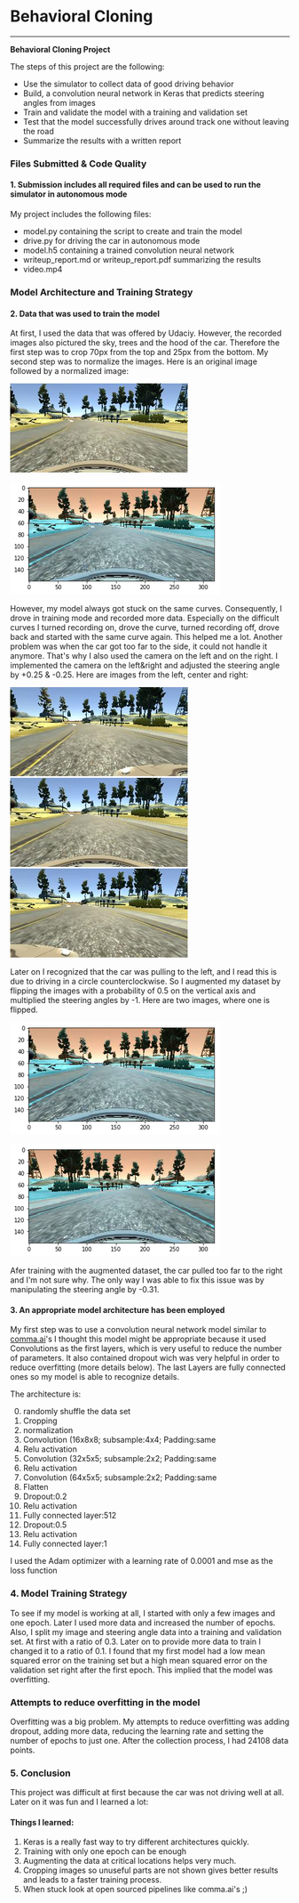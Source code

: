 # **Behavioral Cloning** 



---

**Behavioral Cloning Project**

The steps of this project are the following:
* Use the simulator to collect data of good driving behavior
* Build, a convolution neural network in Keras that predicts steering angles from images
* Train and validate the model with a training and validation set
* Test that the model successfully drives around track one without leaving the road
* Summarize the results with a written report


[//]: # (Image References)

[image1]: ./examples/placeholder.png "Model Visualization"
[image2]: ./examples/placeholder.png "Grayscaling"
[image3]: ./examples/placeholder_small.png "Recovery Image"
[image4]: ./examples/placeholder_small.png "Recovery Image"
[image5]: ./examples/placeholder_small.png "Recovery Image"
[image6]: ./examples/placeholder_small.png "Normal Image"
[image7]: ./examples/placeholder_small.png "Flipped Image"


### Files Submitted & Code Quality

#### 1. Submission includes all required files and can be used to run the simulator in autonomous mode

My project includes the following files:
* model.py containing the script to create and train the model
* drive.py for driving the car in autonomous mode
* model.h5 containing a trained convolution neural network 
* writeup_report.md or writeup_report.pdf summarizing the results
* video.mp4


### Model Architecture and Training Strategy

#### 2. Data that was used to train the model
At first, I used the data that was offered by Udaciy.
However, the recorded images also pictured the sky, trees and the hood of the car. Therefore the first step was to crop 70px from the top and 25px from the bottom.
My second step was to normalize the images.
Here is an original image followed by a normalized image:

![original](https://github.com/christianreiser/P3-Behavioral-Cloning/blob/master/Images/c.jpg)

![](https://github.com/christianreiser/P3-Behavioral-Cloning/blob/master/Images/normalized.png)

 However, my model always got stuck on the same curves. Consequently, I drove in training mode and recorded more data. Especially on the difficult curves I turned recording on, drove the curve, turned recording off, drove back and started with the same curve again. This helped me a lot.
Another problem was when the car got too far to the side, it could not handle it anymore. That's why I also used the camera on the left and on the right. I implemented the camera on the left&right and adjusted the steering angle by +0.25 & -0.25. 
Here are images from the left, center and right:

![left](https://github.com/christianreiser/P3-Behavioral-Cloning/blob/master/Images/l.jpg)
![center](https://github.com/christianreiser/P3-Behavioral-Cloning/blob/master/Images/c.jpg)
![right](https://github.com/christianreiser/P3-Behavioral-Cloning/blob/master/Images/r.jpg)

Later on I recognized that the car was pulling to the left, and I read this is due to driving in a circle counterclockwise. So I augmented my dataset by flipping the images with a probability of 0.5 on the vertical axis and multiplied the steering angles by -1.
Here are two images, where one is flipped.

![](https://github.com/christianreiser/P3-Behavioral-Cloning/blob/master/Images/normalized.png)

![flipped](https://github.com/christianreiser/P3-Behavioral-Cloning/blob/master/Images/fliped%20the%20normalized.png)

Afer training with the augmented dataset, the car pulled too far to the right and I'm not sure why. The only way I was able to fix this issue was by manipulating the steering angle by -0.31.


#### 3. An appropriate model architecture has been employed

My first step was to use a convolution neural network model similar to  [comma.ai](https://github.com/commaai/research/blob/master/train_steering_model.py)'s
I thought this model might be appropriate because it used Convolutions as the first layers, which is very useful to reduce the number of parameters.
It also contained dropout wich was very helpful in order to reduce overfitting (more details below).
The last Layers are fully connected ones so my model is able to recognize details.

The architecture is:

0. randomly shuffle the data set 
1. Cropping
2. normalization
3. Convolution (16x8x8; subsample:4x4; Padding:same
4. Relu activation
5. Convolution (32x5x5; subsample:2x2; Padding:same
6. Relu activation
7. Convolution (64x5x5; subsample:2x2; Padding:same
8. Flatten
9. Dropout:0.2
10. Relu activation
11. Fully connected layer:512
12. Dropout:0.5
13. Relu activation
14. Fully connected layer:1

I used the Adam optimizer with a learning rate of 0.0001 and mse as the loss function

### 4. Model Training Strategy


To see if my model is working at all, I started with only a few images and one epoch. 
Later I used more data and increased the number of epochs. Also, I split my image and steering angle data into a training and validation set. At first with a ratio of 0.3. Later on to provide more data to train I changed it to a ratio of 0.1.
I found that my first model had a low mean squared error on the training set but a high mean squared error on the validation set right after the first epoch. This implied that the model was overfitting.

### Attempts to reduce overfitting in the model
Overfitting was a big problem. My attempts to reduce overfitting was adding dropout, adding more data, reducing the learning rate and setting the number of epochs to just one.
After the collection process, I had 24108 data points. 



### 5. Conclusion
This project was difficult at first because the car was not driving well at all. Later on it was fun and I learned a lot:

#### Things I learned:
1. Keras is a really fast way to try different architectures quickly.
2. Training with only one epoch can be enough
3. Augmenting the data at critical locations helps very much.
4. Cropping images so unuseful parts are not shown gives better results and leads to a faster training process.
5. When stuck look at open sourced pipelines like comma.ai's ;)


